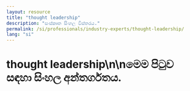 ```yaml
---
layout: resource
title: "thought leadership"
description: "සංස්කෘත සිංහල විස්තරය."
permalink: /si/professionals/industry-experts/thought-leadership/
lang: "si"
---
```


# thought leadership\n\nමෙම පිටුව සඳහා සිංහල අන්තර්ගතය.
